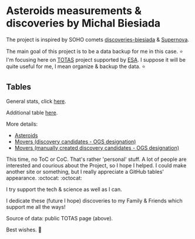 # Asteroids measurements & discoveries by Michal Biesiada

The project is inspired by SOHO comets [discoveries-biesiada](https://github.com/mbiesiad/discoveries-biesiada) & [Supernova](https://github.com/mbiesiad/supernovas-biesiada).

The main goal of this project is to be a data backup for me in this case. ⭐ I'm focusing here on [TOTAS](https://totas.cosmos.esa.int/) project supported by [ESA](https://www.esa.int/). I suppose it will be quite useful for me, I mean organize & backup the data. ⭐ 

## Tables

General stats, click [here](https://github.com/mbiesiad/asteroids-biesiada/blob/main/tables/general-stats.csv).

Additional table [here](https://github.com/mbiesiad/asteroids-biesiada/blob/main/tables/asteroids-stats.csv).

More details:
- [Asteroids](https://github.com/mbiesiad/asteroids-biesiada/blob/main/tables/details-asteroids.csv)
- [Movers (discovery candidates - OGS designation)](https://github.com/mbiesiad/asteroids-biesiada/blob/main/tables/details-movers-1.csv)
- [Movers (manually created discovery candidates - OGS designation)](https://github.com/mbiesiad/asteroids-biesiada/blob/main/tables/details-movers-2.csv)

This time, no ToC or CoC. That's rather 'personal' stuff. A lot of people are interested and courious about the Project, so I hope I helped.
I could make another site or something, but I really appreciate a GitHub tables' appearance. :octocat: :octocat:

I try support the tech & science as well as I can.

I dedicate these (future I hope) discoveries to my Family & Friends which support me all the ways!

Source of data: public TOTAS page (above).

Best wishes. 🚀
